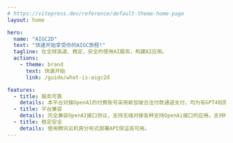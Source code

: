 ```yaml
---
# https://vitepress.dev/reference/default-theme-home-page
layout: home

hero:
  name: "AIGC2D"
  text: "快速开始享受你的AIGC旅程!"
  tagline: 在全球高速、稳定，安全的使用AI服务，构建AI应用。
  actions:
    - theme: brand
      text: 快速开始
      link: /guide/what-is-aigc2d

features:
  - title: 服务可靠
    details: 本平台对接OpenAI的付费账号采用新加坡合法付款通道支付，均为有GPT4权限，消费额度不封顶的账号，保证不风控，稳定可用。
  - title: 平台兼容
    details: 完全兼容OpenAI接口协议，支持无缝对接各种支持OpenAi接口的应用。支持Midjourney接口。
  - title: 稳定安全
    details: 使用腾讯云机房分布式部署API保证高可用。
---
```


